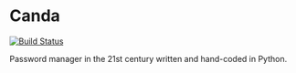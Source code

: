 # Canda
[![Build Status](https://travis-ci.org/jerobado/Canda.svg?branch=master)](https://travis-ci.org/jerobado/Canda)

 Password manager in the 21st century written and hand-coded in Python.
